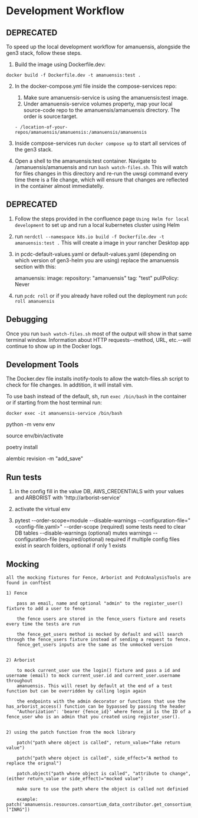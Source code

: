 # Development Workflow

## DEPRECATED ##
To speed up the local development workflow for amanuensis, alongside the gen3 stack, follow these steps.

1) Build the image using Dockerfile.dev:
```
docker build -f Dockerfile.dev -t amanuensis:test .
```

2) In the docker-compose.yml file inside the compose-services repo:

    1) Make sure amanuensis-service is using the amanuensis:test image.
    2) Under amanuensis-service volumes property, map your local source-code repo to the amanuensis/amanuensis directory. The order is source:target.

    ```
    - /location-of-your-repos/amanuensis/amanuensis:/amanuensis/amanuensis
    ``` 
    
3) Inside compose-services run ```docker compose up``` to start all services of the gen3 stack.

4) Open a shell to the amanuensis:test container. Navigate to /amanuensis/amanuensis and run ```bash watch-files.sh```. This will watch for files changes in this directory and re-run the uwsgi command every time there is a file change, which will ensure that changes are reflected in the container almost immediatelly.

## DEPRECATED ##

1) Follow the steps provided in the confluence page `Using Helm for local development` to set up and run a local kubernetes cluster using Helm 

2) run ` nerdctl --namespace k8s.io build -f Dockerfile.dev -t amanuensis:test . ` This will create a image in your rancher Desktop app

3) in pcdc-default-values.yaml or default-values.yaml (depending on which version of gen3-helm you are using) replace the amanuensis section with this:

    amanuensis:
        image:
            repository: "amanuensis"
            tag: "test"
            pullPolicy: Never

4) run `pcdc roll` or if you already have rolled out the deployment run `pcdc roll amanuensis`


## Debugging

Once you run ```bash watch-files.sh``` most of the output will show in that same terminal window. Information about HTTP requests--method, URL, etc.--will continue to show up in the Docker logs.

## Development Tools

The Docker.dev file installs inotify-tools to allow the watch-files.sh script to check for file changes. In addtition, it will install vim.

To use bash instead of the default, sh, run ```exec /bin/bash``` in the container or if starting from the host terminal run: 

    docker exec -it amanuensis-service /bin/bash


python -m venv env

source env/bin/activate

poetry install

alembic revision -m "add_save"

## Run tests

1) in the config fill in the value DB, AWS_CREDENTIALS with your values and ARBORIST with 'http://arborist-service'

2) activate the virtual env

3) pytest --order-scope=module --disable-warnings --configuration-file="<config-file.yaml>" 
    --order-scope (required) some tests need to clear DB tables
    --disable-warnings (optional) mutes warnings
    --configuration-file (required/optional) required if multiple config files exist in search folders, optional if only 1 exists 
                                              

## Mocking

    all the mocking fixtures for Fence, Arborist and PcdcAnalysisTools are found in conftest

    1) Fence

        pass an email, name and optional "admin" to the register_user() fixture to add a user to fence

        the fence users are stored in the fence_users fixture and resets every time the tests are run

        the fence_get_users method is mocked by default and will search through the fence_users fixture instead of sending a request to fence.
        fence_get_users inputs are the same as the unmocked version


    2) Arborist

        to mock current_user use the login() fixture and pass a id and username (email) to mock current_user.id and current_user.username throughout
        amanuensis. This will reset by default at the end of a test function but can be overridden by calling login again
 
        the endpoints with the admin decorator or functions that use the has_arborist_access() function can be bypassed by passing the header 
        "Authorization": 'bearer {fence_id}' where fence_id is the ID of a fence_user who is an admin that you created using register_user().
    

    2) using the patch function from the mock library
    
        patch("path where object is called", return_value="fake return value")

        patch("path where object is called", side_effect="A method to replace the orignal")

        patch.object("path where object is called", "attribute to change", (either return_value or side_effect)="mocked value")

        make sure to use the path where the object is called not definied

        example: patch('amanuensis.resources.consortium_data_contributor.get_consortium_list', ["INRG"]) 
